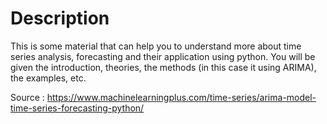 # Description
This is some material that can help you to understand more about time series analysis, forecasting and their application using python. You will be given the introduction, theories, the methods (in this case it using ARIMA), the examples, etc.

Source : https://www.machinelearningplus.com/time-series/arima-model-time-series-forecasting-python/